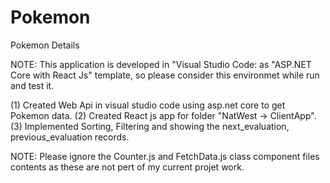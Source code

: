 # Pokemon
 Pokemon Details
 
 NOTE: This application is developed in "Visual Studio Code: as "ASP.NET Core with React Js" template, so please consider this environmet while run and test it.
 
 (1) Created Web Api in visual studio code using asp.net core to get Pokemon data.
 (2) Created React js app for folder "NatWest -> ClientApp".
 (3) Implemented Sorting, Filtering and showing the next_evaluation, previous_evaluation records.
 
 NOTE: Please ignore the Counter.js and FetchData.js class component files contents as these are not pert of my current projet work.
